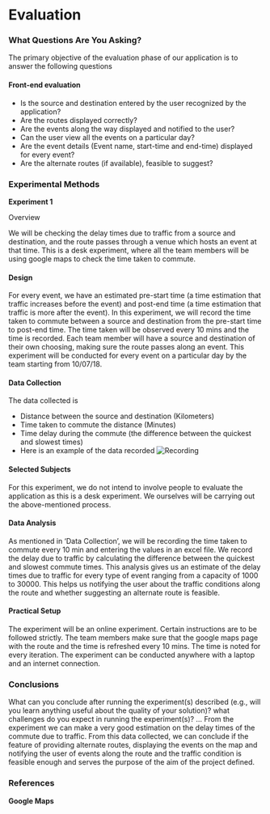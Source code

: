 # Evaluation
### What Questions Are You Asking? 

The primary objective of the evaluation phase of our application is to answer the following questions

#### Front-end evaluation
-	Is the source and destination entered by the user recognized by the application?
-	Are the routes displayed correctly?
-	Are the events along the way displayed and notified to the user?
-	Can the user view all the events on a particular day?
-	Are the event details (Event name, start-time and end-time) displayed for every event?
-	Are the alternate routes (if available), feasible to suggest?
	
### Experimental Methods

**Experiment 1** 

Overview 

We will be checking the delay times due to traffic from a source and destination, and the route passes through a venue which hosts an event at that time. This is a desk experiment, where all the team members will be using google maps to check the time taken to commute.

#### Design

For every event, we have an estimated pre-start time (a time estimation that traffic increases before the event) and post-end time (a time estimation that traffic is more after the event). In this experiment, we will record the time taken to commute between a source and destination from the pre-start time to post-end time. The time taken will be observed every 10 mins and the time is recorded. Each team member will have a source and destination of their own choosing, making sure the route passes along an event. This experiment will be conducted for every event on a particular day by the team starting from 10/07/18.

#### Data Collection 

The data collected is
-	Distance between the source and destination (Kilometers)
-	Time taken to commute the distance (Minutes)
-	Time delay during the commute (the difference between the quickest and slowest times)
-	Here is an example of the data recorded
![Recording]( nhriday.github.io/1.1.png )
 
#### Selected Subjects 

For this experiment, we do not intend to involve people to evaluate the application as this is a desk experiment. We ourselves will be carrying out the above-mentioned process.

#### Data Analysis 

As mentioned in ‘Data Collection’, we will be recording the time taken to commute every 10 min and entering the values in an excel file. We record the delay due to traffic by calculating the difference between the quickest and slowest commute times. This analysis gives us an estimate of the delay times due to traffic for every type of event ranging from a capacity of 1000 to 30000. This helps us notifying the user about the traffic conditions along the route and whether suggesting an alternate route is feasible.

#### Practical Setup 

The experiment will be an online experiment. Certain instructions are to be followed strictly. The team members make sure that the google maps page with the route and the time is refreshed every 10 mins. The time is noted for every iteration. The experiment can be conducted anywhere with a laptop and an internet connection.

### Conclusions 
What can you conclude after running the experiment(s) described (e.g., will you learn anything useful about the quality of your solution)? what challenges do you expect in running the experiment(s)? …
From the experiment we can make a very good estimation on the delay times of the commute due to traffic. From this data collected, we can conclude if the feature of providing alternate routes, displaying the events on the map and notifying the user of events along the route and the traffic condition is feasible enough and serves the purpose of the aim of the project defined.

### References
**Google Maps**




